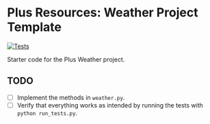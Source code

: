# Plus Resources: Weather Project Template

[![Tests](https://github.com/SandraMCodes/weather-project/actions/workflows/tests.yml/badge.svg)](https://github.com/SandraMCodes/weather-project/actions/workflows/tests.yml)

Starter code for the Plus Weather project.

## TODO

- [ ] Implement the methods in `weather.py`.
- [ ] Verify that everything works as intended by running the tests with `python run_tests.py`.
